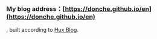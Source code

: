 ﻿### My blog address：[https://donche.github.io/en](https://donche.github.io/en)

, built according to [Hux Blog](https://github.com/Huxpro/huxpro.github.io).